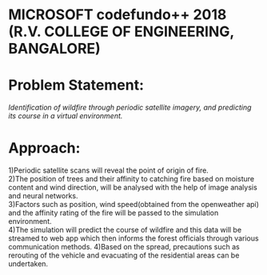 # MICROSOFT codefundo++ 2018 (R.V. COLLEGE OF ENGINEERING, BANGALORE)

# Problem Statement:
*Identification of wildfire through  periodic satellite imagery, and predicting its course in a virtual environment.*
 

# Approach:
1)Periodic satellite scans will reveal the point of origin of fire.<br/>
2)The position of trees and their affinity to catching fire based on moisture content and wind direction, will be analysed with the help of image analysis and neural networks.<br/>
3)Factors such as position, wind speed(obtained from the openweather api) and the affinity rating of the fire will be passed to the simulation environment.<br/>
4)The simulation will predict the course of wildfire and this data will be streamed to web app which then informs the forest officials through various communication methods.
4)Based on the spread, precautions such as rerouting of the vehicle and evacuating of the residential areas can be undertaken.


